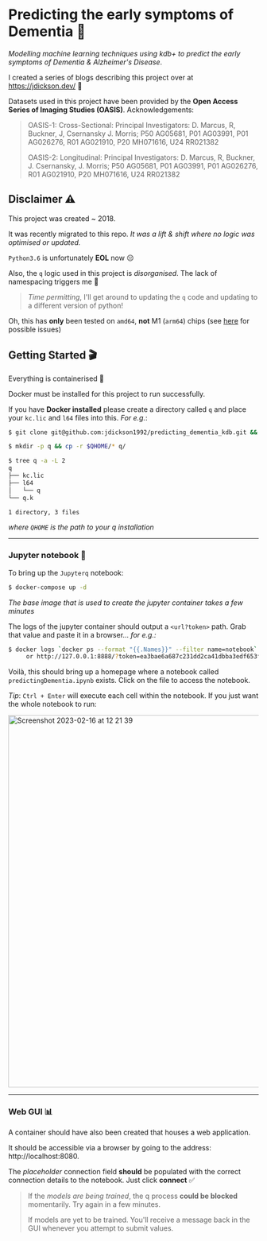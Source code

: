 # Predicting the early symptoms of Dementia 🧠

*Modelling machine learning techniques using kdb+ to predict the early symptoms of Dementia &amp; Alzheimer's Disease*.

I created a series of blogs describing this project over at https://jdickson.dev/ 📍

Datasets used in this project have been provided by the **Open Access Series of Imaging Studies (OASIS)**. Acknowledgements:

> OASIS-1: Cross-Sectional: Principal Investigators: D. Marcus, R, Buckner, J, Csernansky J. Morris; P50 AG05681, P01 AG03991, P01 AG026276, R01 AG021910, P20 MH071616, U24 RR021382
> 
> OASIS-2: Longitudinal: Principal Investigators: D. Marcus, R, Buckner, J. Csernansky, J. Morris; P50 AG05681, P01 AG03991, P01 AG026276, R01 AG021910, P20 MH071616, U24 RR021382


## Disclaimer ⚠️

This project was created ~ 2018.

It was recently migrated to this repo. *It was a lift & shift where no logic was optimised or updated.*

`Python3.6` is unfortunately **EOL** now 😔

Also, the `q` logic used in this project is *disorganised*. The lack of namespacing triggers me 🤨

> *Time permitting*, I'll get around to updating the `q` code and updating to a different version of python!

Oh, this has **only** been tested on `amd64`, **not** M1 (`arm64`) chips (see [here](https://github.com/jupyter/docker-stacks/issues/1549) for possible issues)

## Getting Started 🎬

Everything is containerised 🐳

Docker must be installed for this project to run successfully. 

If you have **Docker installed** please create a directory called `q` and place your `kc.lic` and `l64` files into this. *For e.g.*:

```bash
$ git clone git@github.com:jdickson1992/predicting_dementia_kdb.git && cd predicting_dementia_kdb

$ mkdir -p q && cp -r $QHOME/* q/

$ tree q -a -L 2
q
├── kc.lic
├── l64
│   └── q
└── q.k

1 directory, 3 files
```

*where `QHOME` is the path to your q installation*

---

### Jupyter notebook 📓
To bring up the `Jupyterq` notebook:

```bash
$ docker-compose up -d
```

*The base image that is used to create the jupyter container takes a few minutes*

The logs of the jupyter container should output a `<url?token>` path. Grab that value and paste it in a browser... *for e.g.:*

```bash
$ docker logs `docker ps --format "{{.Names}}" --filter name=notebook` 2>&1 | grep '127.0' | tail -n 1
     or http://127.0.0.1:8888/?token=ea3bae6a687c231dd2ca41dbba3edf653f92392eebc7a512
```

Voilà, this should bring up a homepage where a notebook called `predictingDementia.ipynb` exists. Click on the file to access the notebook.

*Tip*: `Ctrl + Enter` will execute each cell within the notebook. If you just want the whole notebook to run:

<img width="749" alt="Screenshot 2023-02-16 at 12 21 39" src="https://user-images.githubusercontent.com/47530786/219366279-be601843-221d-43c4-91a4-cf4dc81564d3.png">

---

### Web GUI 📊

A container should have also been created that houses a web application.

It should be accessible via a browser by going to the address: http://localhost:8080.

The *placeholder* connection field **should** be populated with the correct connection details to the notebook. Just click **connect** ✅

> If the *models are being trained*, the q process **could be blocked** momentarily. Try again in a few minutes.
>
> If models are yet to be trained. You'll receive a message back in the GUI whenever you attempt to submit values.

